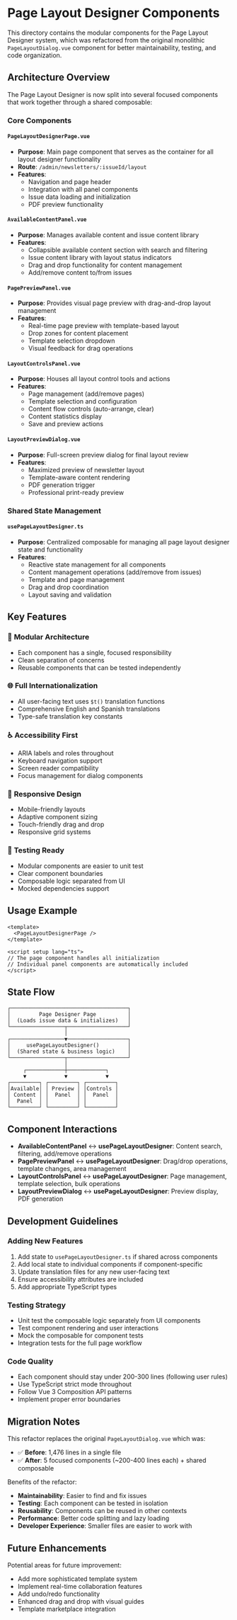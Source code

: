 # Page Layout Designer Components

This directory contains the modular components for the Page Layout Designer system, which was refactored from the original monolithic `PageLayoutDialog.vue` component for better maintainability, testing, and code organization.

## Architecture Overview

The Page Layout Designer is now split into several focused components that work together through a shared composable:

### Core Components

#### `PageLayoutDesignerPage.vue`
- **Purpose**: Main page component that serves as the container for all layout designer functionality
- **Route**: `/admin/newsletters/:issueId/layout`
- **Features**: 
  - Navigation and page header
  - Integration with all panel components
  - Issue data loading and initialization
  - PDF preview functionality

#### `AvailableContentPanel.vue`
- **Purpose**: Manages available content and issue content library
- **Features**:
  - Collapsible available content section with search and filtering
  - Issue content library with layout status indicators
  - Drag and drop functionality for content management
  - Add/remove content to/from issues

#### `PagePreviewPanel.vue`
- **Purpose**: Provides visual page preview with drag-and-drop layout management
- **Features**:
  - Real-time page preview with template-based layout
  - Drop zones for content placement
  - Template selection dropdown
  - Visual feedback for drag operations

#### `LayoutControlsPanel.vue`
- **Purpose**: Houses all layout control tools and actions
- **Features**:
  - Page management (add/remove pages)
  - Template selection and configuration
  - Content flow controls (auto-arrange, clear)
  - Content statistics display
  - Save and preview actions

#### `LayoutPreviewDialog.vue`
- **Purpose**: Full-screen preview dialog for final layout review
- **Features**:
  - Maximized preview of newsletter layout
  - Template-aware content rendering
  - PDF generation trigger
  - Professional print-ready preview

### Shared State Management

#### `usePageLayoutDesigner.ts`
- **Purpose**: Centralized composable for managing all page layout designer state and functionality
- **Features**:
  - Reactive state management for all components
  - Content management operations (add/remove from issues)
  - Template and page management
  - Drag and drop coordination
  - Layout saving and validation

## Key Features

### 🎯 **Modular Architecture**
- Each component has a single, focused responsibility
- Clean separation of concerns
- Reusable components that can be tested independently

### 🌐 **Full Internationalization**
- All user-facing text uses `$t()` translation functions
- Comprehensive English and Spanish translations
- Type-safe translation key constants

### ♿ **Accessibility First**
- ARIA labels and roles throughout
- Keyboard navigation support
- Screen reader compatibility
- Focus management for dialog components

### 🎨 **Responsive Design**
- Mobile-friendly layouts
- Adaptive component sizing
- Touch-friendly drag and drop
- Responsive grid systems

### 🧪 **Testing Ready**
- Modular components are easier to unit test
- Clear component boundaries
- Composable logic separated from UI
- Mocked dependencies support

## Usage Example

```vue
<template>
  <PageLayoutDesignerPage />
</template>

<script setup lang="ts">
// The page component handles all initialization
// Individual panel components are automatically included
</script>
```

## State Flow

```
┌─────────────────────────────────────┐
│         Page Designer Page          │
│  (Loads issue data & initializes)   │
└─────────────────┬───────────────────┘
                  │
┌─────────────────▼───────────────────┐
│     usePageLayoutDesigner()         │
│  (Shared state & business logic)    │
└─────────────────┬───────────────────┘
                  │
     ┌────────────┼────────────┐
     ▼            ▼            ▼
┌─────────┐ ┌─────────┐ ┌─────────┐
│Available│ │ Preview │ │Controls │
│ Content │ │  Panel  │ │  Panel  │
│  Panel  │ │         │ │         │
└─────────┘ └─────────┘ └─────────┘
```

## Component Interactions

- **AvailableContentPanel** ↔ **usePageLayoutDesigner**: Content search, filtering, add/remove operations
- **PagePreviewPanel** ↔ **usePageLayoutDesigner**: Drag/drop operations, template changes, area management  
- **LayoutControlsPanel** ↔ **usePageLayoutDesigner**: Page management, template selection, bulk operations
- **LayoutPreviewDialog** ↔ **usePageLayoutDesigner**: Preview display, PDF generation

## Development Guidelines

### Adding New Features
1. Add state to `usePageLayoutDesigner.ts` if shared across components
2. Add local state to individual components if component-specific
3. Update translation files for any new user-facing text
4. Ensure accessibility attributes are included
5. Add appropriate TypeScript types

### Testing Strategy
- Unit test the composable logic separately from UI components
- Test component rendering and user interactions
- Mock the composable for component tests
- Integration tests for the full page workflow

### Code Quality
- Each component should stay under 200-300 lines (following user rules)
- Use TypeScript strict mode throughout
- Follow Vue 3 Composition API patterns
- Implement proper error boundaries

## Migration Notes

This refactor replaces the original `PageLayoutDialog.vue` which was:
- ✅ **Before**: 1,476 lines in a single file
- ✅ **After**: 5 focused components (~200-400 lines each) + shared composable

Benefits of the refactor:
- **Maintainability**: Easier to find and fix issues
- **Testing**: Each component can be tested in isolation  
- **Reusability**: Components can be reused in other contexts
- **Performance**: Better code splitting and lazy loading
- **Developer Experience**: Smaller files are easier to work with

## Future Enhancements

Potential areas for future improvement:
- Add more sophisticated template system
- Implement real-time collaboration features
- Add undo/redo functionality
- Enhanced drag and drop with visual guides
- Template marketplace integration
